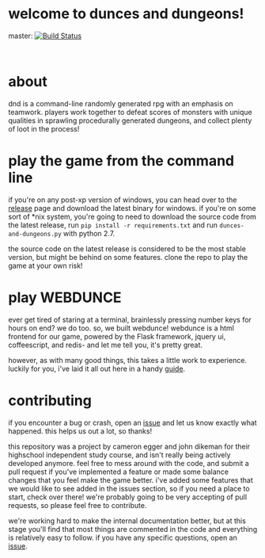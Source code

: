 # welcome to dunces and dungeons!

master: [![Build Status](https://travis-ci.org/microwaveabletoaster/dunces-and-dungeons.svg?branch=master)](https://travis-ci.org/microwaveabletoaster/dunces-and-dungeons)

<img href='https://dl.dropboxusercontent.com/s/68p3mj77rhvzosi/Screen%20Shot%202016-06-02%20at%206.47.25%20PM.png?dl=0'></img>

<img href='https://dl.dropboxusercontent.com/s/kibxynvolqp8gm0/Screen%20Shot%202016-06-02%20at%206.49.34%20PM.png?dl=0'></img>

# about
dnd is a command-line randomly generated rpg with an emphasis on teamwork. players work together to defeat scores of monsters with unique qualities in sprawling procedurally generated dungeons, and collect plenty of loot in the process!

# play the game from the command line
if you're on any post-xp version of windows, you can head over to the <a href='https://github.com/microwaveabletoaster/dunces-and-dungeons/releases'>release</a> page and download the latest binary for windows. if you're on some sort of *nix system, you're going to need to download the source code from the latest release, run `pip install -r requirements.txt` and run `dunces-and-dungeons.py` with python 2.7.

the source code on the latest release is considered to be the most stable version, but might be behind on some features. clone the repo to play the game at your own risk!

# play WEBDUNCE
ever get tired of staring at a terminal, brainlessly pressing number keys for hours on end? we do too. so, we built webdunce! webdunce is a html frontend for our game, powered by the Flask framework, jquery ui, coffeescript, and redis- and let me tell you, it's pretty great.

however, as with many good things, this takes a little work to experience. luckily for you, i've laid it all out here in a handy <a href='WEBDUNCE.md'>guide</a>.


# contributing
if you encounter a bug or crash, open an <a href="https://github.com/microwaveabletoaster/dunces-and-dungeons/issues">issue</a> and let us know exactly what happened. this helps us out a lot, so thanks!

this repository was a project by cameron egger and john dikeman for their highschool independent study course, and isn't really being actively developed anymore. feel free to mess around with the code, and submit a pull request if you've implemented a feature or made some balance changes that you feel make the game better. i've added some features that we would like to see added in the issues section, so if you need a place to start, check over there! we're probably going to be very accepting of pull requests, so please feel free to contribute.

we're working hard to make the internal documentation better, but at this stage you'll find that most things are commented in the code and everything is relatively easy to follow. if you have any specific questions, open an <a href="https://github.com/microwaveabletoaster/dunces-and-dungeons/issues">issue</a>.

